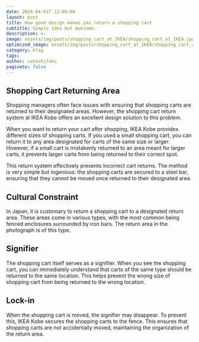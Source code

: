 ```yaml
---
date: 2024-04-01T 12:00:00
layout: post
title: How good design makes you return a shopping cart
subtitle: Simple idea but Awesome.
description: >-
image: assets/img/posts/shopping_cart_at_IKEA/shopping_cart_at_IKEA.jpg
optimized_image: assets/img/posts/shopping_cart_at_IKEA/shopping_cart_at_IKEA_resized_thumbnail.jpg
category: blog
tags: 
author: satoshifuku
paginate: false
---
```



## Shopping Cart Returning Area

Shopping managers often face issues with ensuring that shopping carts are returned to their designated areas. However, the shopping cart return system at IKEA Kobe offers an excellent design solution to this problem.

When you want to return your cart after shopping, IKEA Kobe provides different sizes of shopping carts. If you used a small shopping cart, you can return it to any area designated for carts of the same size or larger. However, if a small cart is mistakenly returned to an area meant for larger carts, it prevents larger carts from being returned to their correct spot.

This return system effectively prevents incorrect cart returns. The method is very simple but ingenious: the shopping carts are secured to a steel bar, ensuring that they cannot be moved once returned to their designated area.

## Cultural Constraint

In Japan, it is customary to return a shopping cart to a designated return area. These areas come in various types, with the most common being fenced enclosures surrounded by iron bars. The return area in the photograph is of this type.

## Signifier

The shopping cart itself serves as a signifier. When you see the shopping cart, you can immediately understand that carts of the same type should be returned to the same location. This helps prevent the wrong size of shopping cart from being returned to the wrong location.

## Lock-in

When the shopping cart is moved, the signifier may disappear. To prevent this, IKEA Kobe secures the shopping carts to the fence. This ensures that shopping carts are not accidentally moved, maintaining the organization of the return area.





